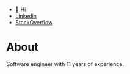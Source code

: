 - 👋 Hi
- [Linkedin](https://www.linkedin.com/in/hadi-farhadi-a6004738/)
- [StackOverflow](https://stackoverflow.com/users/4689206/hadi?tab=profile)

# About
Software engineer with 11 years of experience.
